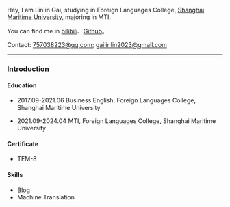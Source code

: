 Hey, I am Linlin Gai, studying in Foreign Languages College, [Shanghai Maritime University](https://www.shmtu.edu.cn/), majoring in MTI.

You can find me in [bilibili](https://space.bilibili.com/326423450?spm_id_from=333.999.0.0)、[Github](https://github.com/gailinlin)。

Contact: 757038223@qq.com; gailinlin2023@gmail.com

---

### Introduction

#### Education

* 2017.09-2021.06   Business English, Foreign Languages College, Shanghai Maritime University  

* 2021.09-2024.04   MTI, Foreign Languages College, Shanghai Maritime University  

#### Certificate

* TEM-8

#### Skills

* Blog
* Machine Translation

